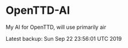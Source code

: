 # OpenTTD-AI
My AI for OpenTTD, will use primarily air

Latest backup: Sun Sep 22 23:56:01 UTC 2019

